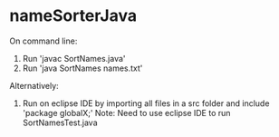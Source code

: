 # nameSorterJava

On command line:
1. Run 'javac SortNames.java' 
2. Run 'java SortNames names.txt' 

Alternatively:
1. Run on eclipse IDE by importing all files in a src folder and include 'package globalX;' 
Note: Need to use eclipse IDE to run SortNamesTest.java 
